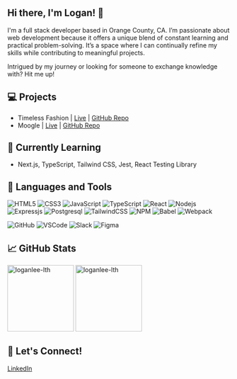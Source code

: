 ## Hi there, I'm Logan! 👋
I'm a full stack developer based in Orange County, CA. I’m passionate about web development because it offers a unique blend of constant learning and practical problem-solving. It’s a space where I can continually refine my skills while contributing to meaningful projects.

Intrigued by my journey or looking for someone to exchange knowledge with? Hit me up!

## 💻 Projects
- Timeless Fashion | [Live](https://timeless.loganleelth.com) | [GitHub Repo](https://github.com/loganlee-lth/Timeless)
- Moogle | [Live](https://loganlee-lth.github.io/Moogle/) | [GitHub Repo](https://github.com/loganlee-lth/Moogle)

## 🌱 Currently Learning
- Next.js, TypeScript, Tailwind CSS, Jest, React Testing Library

## 🔨 Languages and Tools
![HTML5](https://img.shields.io/badge/HTML5-E34F26?style=for-the-badge&logo=html5&logoColor=white)
![CSS3](https://img.shields.io/badge/CSS3-1572B6?style=for-the-badge&logo=css3&logoColor=white)
![JavaScript](https://img.shields.io/badge/JavaScript-323330?style=for-the-badge&logo=javascript&logoColor=F7DF1E)
![TypeScript](https://img.shields.io/badge/TypeScript-007ACC?style=for-the-badge&logo=typescript&logoColor=white)
![React](https://img.shields.io/badge/React-20232A?style=for-the-badge&logo=react&logoColor=61DAFB)
![Nodejs](https://img.shields.io/badge/Node.js-43853D?style=for-the-badge&logo=node.js&logoColor=white)
![Expressjs](https://img.shields.io/badge/Express.js-404D59?style=for-the-badge)
![Postgresql](https://img.shields.io/badge/PostgreSQL-316192?style=for-the-badge&logo=postgresql&logoColor=white)
![TailwindCSS](https://img.shields.io/badge/Tailwind_CSS-38B2AC?style=for-the-badge&logo=tailwind-css&logoColor=white)
![NPM](https://img.shields.io/badge/NPM-%23000000.svg?style=for-the-badge&logo=npm&logoColor=white) 
![Babel](https://img.shields.io/badge/Babel-F9DC3e?style=for-the-badge&logo=babel&logoColor=black)
![Webpack](https://img.shields.io/badge/webpack-%238DD6F9.svg?style=for-the-badge&logo=webpack&logoColor=black)

![GitHub](https://img.shields.io/badge/GitHub-100000?style=for-the-badge&logo=github&logoColor=white)
![VSCode](https://img.shields.io/badge/Visual_Studio_Code-0078D4?style=for-the-badge&logo=visual%20studio%20code&logoColor=white)
![Slack](https://img.shields.io/badge/Slack-4A154B?style=for-the-badge&logo=slack&logoColor=white)
![Figma](https://img.shields.io/badge/Figma-F24E1E?style=for-the-badge&logo=figma&logoColor=white)


## 📈 GitHub Stats
<p>
  <img src="https://github-readme-stats.vercel.app/api/top-langs/?username=loganlee-lth&layout=compact&theme=dark" height=150 alt="loganlee-lth"/>
  <img src="https://github-readme-stats.vercel.app/api?username=loganlee-lth&hide=stars,contribs&show_icons=true&theme=dark" height=150 alt="loganlee-lth"/>
</p>

## 🤝 Let's Connect!
[LinkedIn](https://www.linkedin.com/in/logan-lee-lth/)
